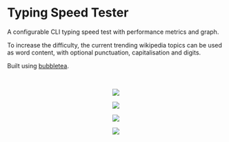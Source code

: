 # Typing Speed Tester

A configurable CLI typing speed test with performance metrics and graph.

To increase the difficulty, the current trending wikipedia topics can be used as word content, with optional punctuation, capitalisation and digits.

Built using [bubbletea](https://github.com/charmbracelet/bubbletea).

<br>

<p align="center">
	<img src="https://user-images.githubusercontent.com/41476809/179508232-ddac709c-2ec2-4eed-9378-6a354a3bd87e.png">
</p>

<p align="center">
	<img src="https://user-images.githubusercontent.com/41476809/179508235-84fc1bc1-d781-41f9-bc86-c8c2cb41ba03.png">
</p>

<p align="center">
	<img src="https://user-images.githubusercontent.com/41476809/179508237-d2fae177-45af-47d0-83f1-37f8e618d908.png">
</p>

<p align="center">
	<img src="https://user-images.githubusercontent.com/41476809/179508240-76fb384f-7ff8-4351-b8da-b7f47031f910.png">
</p>
